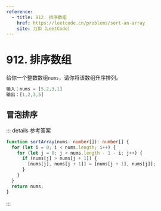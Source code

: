 ```yaml
---
reference:
  - title: 912. 排序数组
    href: https://leetcode.cn/problems/sort-an-array
    site: 力扣（LeetCode）
---
```


# 912. 排序数组

给你一个整数数组`nums`，请你将该数组升序排列。

```js
输入：nums = [5,2,3,1]
输出：[1,2,3,5]
```

## 冒泡排序

::: details 参考答案
```ts
function sortArray(nums: number[]): number[] {
  for (let i = 0; i < nums.length; i++) {
    for (let j = 0; j < nums.length - 1 - i; j++) {
      if (nums[j] > nums[j + 1]) {
        [nums[j], nums[j + 1]] = [nums[j + 1], nums[j]];
      }
    }
  }
  return nums;
}
```
:::
